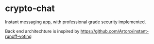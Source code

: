 # crypto-chat
Instant messaging app, with professional grade security implemented.

Back end architechture is inspired by https://github.com/Artorp/instant-runoff-voting
